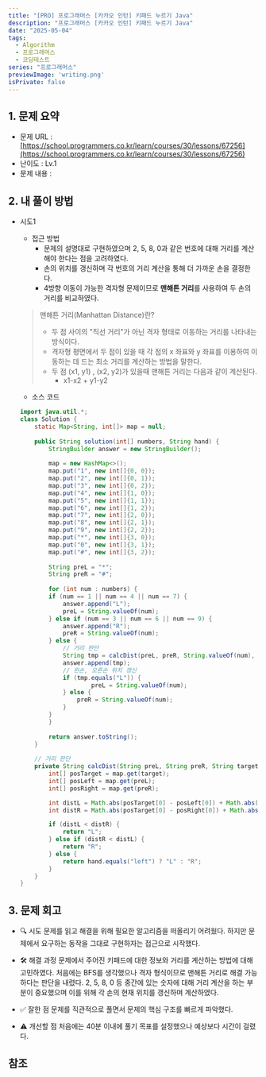 ```yaml
---
title: "[PRO] 프로그래머스 [카카오 인턴] 키패드 누르기 Java"
description: "프로그래머스 [카카오 인턴] 키패드 누르기 Java"
date: "2025-05-04"
tags:
  - Algorithm
  - 프로그래머스
  - 코딩테스트
series: "프로그래머스"
previewImage: 'writing.png'
isPrivate: false
---
```


## 1. 문제 요약
+ 문제 URL : [https://school.programmers.co.kr/learn/courses/30/lessons/67256](https://school.programmers.co.kr/learn/courses/30/lessons/67256)
+ 난이도 : Lv.1
+ 문제 내용 : 

## 2. 내 풀이 방법

+ 시도1
    + 접근 방법
        + 문제의 설명대로 구현하였으며 2, 5, 8, 0과 같은 번호에 대해 거리를 계산해야 한다는 점을 고려하였다.
        + 손의 위치를 갱신하며 각 번호의 거리 계산을 통해 더 가까운 손을 결정한다.
        + 4방향 이동이 가능한 격자형 문제이므로 **맨해튼 거리**를 사용하여 두 손의 거리를 비교하였다.
    
    > 맨해튼 거리(Manhattan Distance)란?
    > + 두 점 사이의 "직선 거리"가 아닌 격자 형태로 이동하는 거리를 나타내는 방식이다.
    > + 격자형 평면에서 두 점이 있을 때 각 점의 x 좌표와 y 좌표를 이용하여 이동하는 데 드는 최소 거리를 계산하는 방법을 말한다.
    > + 두 점 (x1, y1) , (x2, y2)가 있을때 맨해튼 거리는 다음과 같이 계산된다.
    >   + x1-x2 + y1-y2

    + 소스 코드
    ```java
    import java.util.*;
    class Solution {
        static Map<String, int[]> map = null;
        
        public String solution(int[] numbers, String hand) {
            StringBuilder answer = new StringBuilder();
            
            map = new HashMap<>();
            map.put("1", new int[]{0, 0});
            map.put("2", new int[]{0, 1});
            map.put("3", new int[]{0, 2});
            map.put("4", new int[]{1, 0});
            map.put("5", new int[]{1, 1});
            map.put("6", new int[]{1, 2});
            map.put("7", new int[]{2, 0});
            map.put("8", new int[]{2, 1});
            map.put("9", new int[]{2, 2});
            map.put("*", new int[]{3, 0});
            map.put("0", new int[]{3, 1});
            map.put("#", new int[]{3, 2});
            
            String preL = "*";
            String preR = "#";
            
            for (int num : numbers) {
            if (num == 1 || num == 4 || num == 7) {
                answer.append("L");
                preL = String.valueOf(num);
            } else if (num == 3 || num == 6 || num == 9) {
                answer.append("R");
                preR = String.valueOf(num);
            } else {
                // 거리 판단
                String tmp = calcDist(preL, preR, String.valueOf(num), hand);
                answer.append(tmp);
                // 왼손, 오른손 위치 갱신
                if (tmp.equals("L")) {
                        preL = String.valueOf(num);
                } else {
                    preR = String.valueOf(num);
                }
            }
            }
            
            return answer.toString();
        }
        
        // 거리 판단
        private String calcDist(String preL, String preR, String target, String hand) {
            int[] posTarget = map.get(target);
            int[] posLeft = map.get(preL);
            int[] posRight = map.get(preR);

            int distL = Math.abs(posTarget[0] - posLeft[0]) + Math.abs(posTarget[1] - posLeft[1]);
            int distR = Math.abs(posTarget[0] - posRight[0]) + Math.abs(posTarget[1] - posRight[1]);

            if (distL < distR) {
                return "L";
            } else if (distR < distL) {
                return "R";
            } else {
                return hand.equals("left") ? "L" : "R";
            }
        }
    }
    ```
## 3. 문제 회고
+ 🔍 시도
문제를 읽고 해결을 위해 필요한 알고리즘을 떠올리기 어려웠다. 하지만 문제에서 요구하는 동작을 그대로 구현하자는 접근으로 시작했다.

+ 🛠 해결 과정
문제에서 주어진 키패드에 대한 정보와 거리를 계산하는 방법에 대해 고민하였다. 처음에는 BFS를 생각했으나 격자 형식이므로 맨해튼 거리로 해결 가능하다는 판단을 내렸다.
2, 5, 8, 0 등 중간에 있는 숫자에 대해 거리 계산을 하는 부분이 중요했으며 이를 위해 각 손의 현재 위치를 갱신하며 계산하였다.

+ ✅ 잘한 점
문제를 직관적으로 풀면서 문제의 핵심 구조를 빠르게 파악했다.

+ ⚠ 개선할 점
처음에는 40분 이내에 풀기 목표를 설정했으나 예상보다 시간이 걸렸다.

## 참조